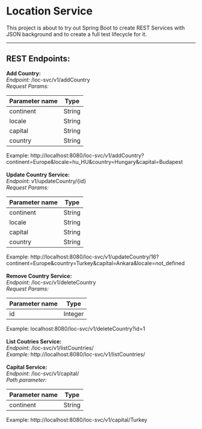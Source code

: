# Location Service

This project is about to try out Spring Boot to create REST Services with JSON background and to create a full test lifecycle for it.

---

## REST Endpoints:

**Add Country:**<br />
_Endpoint:_ /loc-svc/v1/addCountry <br />
_Request Params:_

Parameter name | Type 
------------ | -------------
continent | String 
locale | String
capital | String
country | String

Example: http://localhost:8080/loc-svc/v1/addCountry?continent=Europe&locale=hu_HU&country=Hungary&capital=Budapest
<br />
<br />
**Update Country Service:** <br />
_Endpoint:_ v1/updateCountry/{id} <br />
_Request Params:_

Parameter name | Type
------------ | -------------
continent | String
locale | String
capital | String
country | String

Example: http://localhost:8080/loc-svc/v1/updateCountry/16?continent=Europe&country=Turkey&capital=Ankara&locale=not_defined
<br />
<br />
**Remove Country Service:**<br />
_Endpoint:_ /loc-svc/v1/deleteCountry<br />
_Request Params:_

Parameter name | Type
------------ | -------------
id | Integer

Example: localhost:8080/loc-svc/v1/deleteCountry?id=1
<br />
<br />
**List Coutries Service:**<br />
_Endpoint:_ /loc-svc/v1/listCountries/ <br />
*Example:* http://localhost:8080/loc-svc/v1/listCountries/
<br />
<br />
**Capital Service:**<br />
_Endpoint:_ /loc-svc/v1/capital/ <br />
_Path parameter:_

Parameter name | Type
------------ | -------------
continent | String

Example: http://localhost:8080/loc-svc/v1/capital/Turkey
